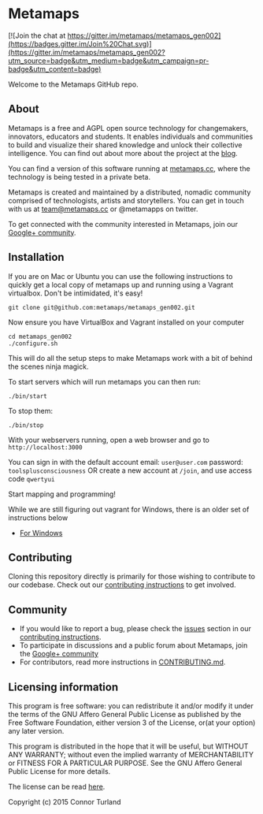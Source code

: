 Metamaps
=======

[![Join the chat at https://gitter.im/metamaps/metamaps_gen002](https://badges.gitter.im/Join%20Chat.svg)](https://gitter.im/metamaps/metamaps_gen002?utm_source=badge&utm_medium=badge&utm_campaign=pr-badge&utm_content=badge)

Welcome to the Metamaps GitHub repo. 

## About

Metamaps is a free and AGPL open source technology for changemakers, innovators, educators and students. It enables individuals and communities to build and visualize their shared knowledge and unlock their collective intelligence. You can find out about more about the project at the [blog][site-blog].

You can find a version of this software running at [metamaps.cc][site-beta], where the technology is being tested in a private beta.

Metamaps is created and maintained by a distributed, nomadic community comprised of technologists, artists and storytellers. You can get in touch with us at team@metamaps.cc or @metamapps on twitter. 

To get connected with the community interested in Metamaps, join our [Google+ community][community].

## Installation

If you are on Mac or Ubuntu you can use the following instructions to quickly get a local copy of metamaps up and running using a Vagrant virtualbox. Don't be intimidated, it's easy!
```
git clone git@github.com:metamaps/metamaps_gen002.git
```
Now ensure you have VirtualBox and Vagrant installed on your computer
```
cd metamaps_gen002
./configure.sh
```
This will do all the setup steps to make Metamaps work with a bit of behind the scenes ninja magick.

To start servers which will run metamaps you can then run:
```
./bin/start
```
To stop them:
```
./bin/stop
```
With your webservers running, open a web browser and go to `http://localhost:3000`

You can sign in with the default account
email: `user@user.com`
password: `toolsplusconsciousness`
OR create a new account at `/join`, and use access code `qwertyui`

Start mapping and programming!

While we are still figuring out vagrant for Windows, there is an older set of instructions below
- [For Windows][windows-installation]

## Contributing

Cloning this repository directly is primarily for those wishing to contribute to our codebase. Check out our [contributing instructions][contributing] to get involved. 

## Community

- If you would like to report a bug, please check the [issues][contributing-issues] section in our [contributing instructions][contributing].
- To participate in discussions and a public forum about Metamaps, join the [Google+ community][community]
- For contributors, read more instructions in [CONTRIBUTING.md][contributing].

## Licensing information
This program is free software: you can redistribute it and/or modify it under the terms of the GNU Affero General Public License as published by the Free Software Foundation, either version 3 of the License, or(at your option) any later version.

This program is distributed in the hope that it will be useful, but WITHOUT ANY WARRANTY; without even the implied warranty of MERCHANTABILITY or FITNESS FOR A PARTICULAR PURPOSE.  See the GNU Affero General Public License for more details.

The license can be read [here][license].

Copyright (c) 2015 Connor Turland


[site-blog]: http://blog.metamaps.cc
[site-beta]: http://metamaps.cc
[community]: https://plus.google.com/u/0/communities/115060009262157699234
[license]: https://github.com/metamaps/metamaps_gen002/blob/master/LICENSE
[contributing]: https://github.com/metamaps/metamaps_gen002/blob/master/CONTRIBUTING.md
[contributing-issues]: https://github.com/metamaps/metamaps_gen002/blob/master/CONTRIBUTING.md#reporting-bugs-and-other-issues
[windows-installation]: https://github.com/metamaps/metamaps_gen002/blob/master/WindowsInstallation.md
